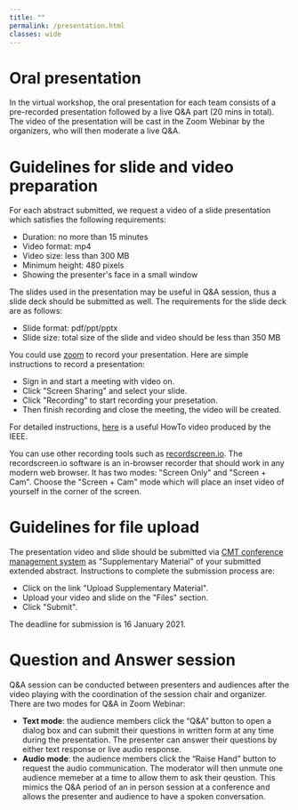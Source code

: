```yaml
---
title: ""
permalink: /presentation.html
classes: wide
---
```

# Oral presentation
In the virtual workshop, the oral presentation for each team consists of a pre-recorded presentation followed by a live Q&A part (20 mins in total). The video of the presentation will be cast in the Zoom Webinar by the organizers, who will then moderate a live Q&A.

# Guidelines for slide and video preparation
For each abstract submitted, we request a video of a slide presentation which satisfies the following requirements:
 + Duration: no more than 15 minutes   
 + Video format: mp4       
 + Video size: less than 300 MB  
 + Minimum height: 480 pixels
 + Showing the presenter's face in a small window
 
The slides used in the presentation may be useful in Q&A session, thus a slide deck should be submitted as well. The requirements for the slide deck are as follows:
 + Slide format: pdf/ppt/pptx  
 + Slide size: total size of the slide and video should be less than 350 MB 

You could use [zoom](https://us02web.zoom.us/) to record your presentation. Here are simple instructions to record a presentation:
 + Sign in and start a meeting with video on.  
 + Click "Screen Sharing" and select your slide.
 + Click "Recording" to start recording your presetation.  
 + Then finish recording and close the meeting, the video will be created.  

For detailed instructions, [here](https://ieeetv.ieee.org/ieeetv-specials/recording-your-presentation-with-zoom) is a useful HowTo video produced by the IEEE.


You can use other recording tools such as [recordscreen.io](https://recordscreen.io/). The recordscreen.io software is an in-browser recorder that should work in any modern web browser. It has two modes: "Screen Only" and "Screen + Cam". Choose the "Screen + Cam" mode which will place an inset video of yourself in the corner of the screen.

# Guidelines for file upload 
The presentation video and slide should be submitted via [CMT conference management system](https://cmt3.research.microsoft.com/DIHARDW2020) as "Supplementary Material" of your submitted extended abstract. Instructions to complete the submission process are: 
 + Click on the link "Upload Supplementary Material".  
 + Upload your video and slide on the "Files" section. 
 + Click "Submit".

The deadline for submission is 16 January 2021.

# Question and Answer session
Q&A session can be conducted between presenters and audiences after the video playing with the coordination of the session chair and organizer. There are two modes for Q&A in Zoom Webinar:
 + **Text mode**: the audience members click the “Q&A” button to open a dialog box and can submit their questions in written form at any time during the presentation. The presenter can answer their questions by either text response or live audio response.   
 + **Audio mode**: the audience members click the “Raise Hand” button to request the audio communication. The moderator will then unmute one audience memeber at a time to allow them to ask their qeustion. This mimics the Q&A period of an in person session at a conference and allows the presenter and audience to have a spoken conversation.

